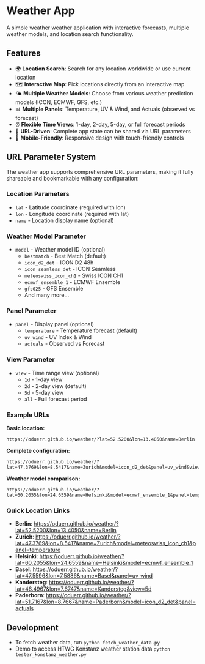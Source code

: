 # Weather App

A simple weather weather application with interactive forecasts, multiple weather models, and location search functionality.

## Features

- 🌍 **Location Search**: Search for any location worldwide or use current location
- 🗺️ **Interactive Map**: Pick locations directly from an interactive map
- 🌤️ **Multiple Weather Models**: Choose from various weather prediction models (ICON, ECMWF, GFS, etc.)
- 📊 **Multiple Panels**: Temperature, UV & Wind, and Actuals (observed vs forecast)
- ⏰ **Flexible Time Views**: 1-day, 2-day, 5-day, or full forecast periods
- 🔗 **URL-Driven**: Complete app state can be shared via URL parameters
- 📱 **Mobile-Friendly**: Responsive design with touch-friendly controls

## URL Parameter System

The weather app supports comprehensive URL parameters, making it fully shareable and bookmarkable with any configuration:

### Location Parameters
- `lat` - Latitude coordinate (required with lon)
- `lon` - Longitude coordinate (required with lat)
- `name` - Location display name (optional)

### Weather Model Parameter
- `model` - Weather model ID (optional)
  - `bestmatch` - Best Match (default)
  - `icon_d2_det` - ICON D2 48h
  - `icon_seamless_det` - ICON Seamless
  - `meteoswiss_icon_ch1` - Swiss ICON CH1
  - `ecmwf_ensemble_1` - ECMWF Ensemble
  - `gfs025` - GFS Ensemble
  - And many more...

### Panel Parameter
- `panel` - Display panel (optional)
  - `temperature` - Temperature forecast (default)
  - `uv_wind` - UV Index & Wind
  - `actuals` - Observed vs Forecast

### View Parameter
- `view` - Time range view (optional)
  - `1d` - 1-day view
  - `2d` - 2-day view (default)
  - `5d` - 5-day view
  - `all` - Full forecast period

### Example URLs

**Basic location:**
```
https://oduerr.github.io/weather/?lat=52.5200&lon=13.4050&name=Berlin
```

**Complete configuration:**
```
https://oduerr.github.io/weather/?lat=47.3769&lon=8.5417&name=Zurich&model=icon_d2_det&panel=uv_wind&view=5d
```

**Weather model comparison:**
```
https://oduerr.github.io/weather/?lat=60.2055&lon=24.6559&name=Helsinki&model=ecmwf_ensemble_1&panel=temperature&view=2d
```

### Quick Location Links

* **Berlin**: https://oduerr.github.io/weather/?lat=52.5200&lon=13.4050&name=Berlin
* **Zurich**: https://oduerr.github.io/weather/?lat=47.3769&lon=8.5417&name=Zurich&model=meteoswiss_icon_ch1&panel=temperature
* **Helsinki**: https://oduerr.github.io/weather/?lat=60.2055&lon=24.6559&name=Helsinki&model=ecmwf_ensemble_1
* **Basel**: https://oduerr.github.io/weather/?lat=47.5596&lon=7.5886&name=Basel&panel=uv_wind
* **Kandersteg**: https://oduerr.github.io/weather/?lat=46.4967&lon=7.6747&name=Kandersteg&view=5d
* **Paderborn**: https://oduerr.github.io/weather/?lat=51.7167&lon=8.7667&name=Paderborn&model=icon_d2_det&panel=actuals

## Development

- To fetch weather data, run `python fetch_weather_data.py`
- Demo to access HTWG Konstanz weather station data `python tester_konstanz_weather.py`